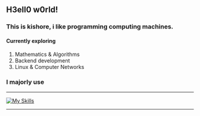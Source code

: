 ## H3ell0 w0rld!

### This is kishore, i like programming computing machines.

#### Currently exploring

1. Mathematics & Algorithms
2. Backend development
3. Linux & Computer Networks

### I majorly use
<hr>

[![My Skills](https://skillicons.dev/icons?i=cpp,py,go,figma,arduino,git,linux,bash,docker,vscode)](https://skillicons.dev)

<hr>

